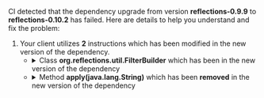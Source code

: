 CI detected that the dependency upgrade from version **reflections-0.9.9** to **reflections-0.10.2** has failed. Here are details to help you understand and fix the problem:
1. Your client utilizes **2** instructions which has been modified in the new version of the dependency.
   * <details>
        <summary>Class <b>org.reflections.util.FilterBuilder</b> which has been <b></b> in the new version of the dependency</summary>
            
        * <details>
          <summary>The failure is identified from the logs generated in the build process. </summary>
          
            *   >[[ERROR] /gauge-java/src/main/java/com/thoughtworks/gauge/scan/ClasspathScanner.java:[64,61] cannot find symbol](https://github.com/chains-project/breaking-good/actions/runs/8110103454/job/22166641300#step:4:1420)
            *   An error was detected in line 64 which is making use of an outdated API.
             ``` java
             64   org.reflections.util.FilterBuilder;
            ```

          </details>
            
        To resolve this issue, there are alternative options available in the new version of the dependency that can replace the incompatible class currently used in the client. You can consider substituting the existing class with one of the following options provided by the new version of the dependency
        ``` java
        Not implemented;
        ```
     </details>
   * <details>
        <summary>Method <b>apply(java.lang.String)</b> which has been <b>removed</b> in the new version of the dependency</summary>
            
        * <details>
          <summary>The failure is identified from the logs generated in the build process. </summary>
          
            *   >[[ERROR] /gauge-java/src/main/java/com/thoughtworks/gauge/scan/ClasspathScanner.java:[64,61] cannot find symbol](https://github.com/chains-project/breaking-good/actions/runs/8110103454/job/22166641300#step:4:1420)
            *   An error was detected in line 64 which is making use of an outdated API.
             ``` java
             64   new org.reflections.util.FilterBuilder().include(".+\\.class").apply(s);
            ```

          </details>
            
     </details>


